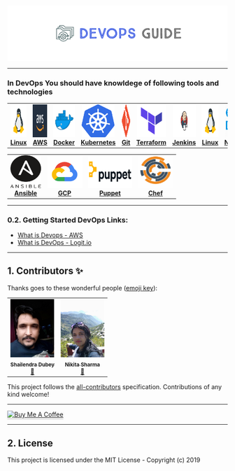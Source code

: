 


![devops guide](./devops-guide.png)










<!-- <p>
		<a href="https://triplebyte.com/a/UEmYALe/d">
		<b>Looking for a job?</b> 
			<br>
			No resume needed. Just prove you can code. Take Triplebyte’s quiz 
      and go straight to final onsite interviews!
			<br>
			<div>
				<img src="https://github.com/Tikam02/DevOps-Guide/blob/master/img/logo/Triplebyte_Logo_Default.png" width="500" hieght="400"  alt="Tripblebyte" align="middle">
			</div>
		</a>
	</p>
	

	 -->
	
*******************


### In DevOps You should have knowldege of following tools and technologies

<table>
 <tr>
  <td align="center"><a href="./OS"><img src="img/logo/linux.png" width="75x;" height="75px;" alt="Linux"/><br /><b>Linux</b></a></td>

<td align="center"><a href="./Networking"><img src="img/logo/aws.jpg" width="80x;" height="75px;" alt="Networking"/><br /><b>AWS</b></td>


  <td align="center"><a href="./Container-orchestration/Docker"><img src="img/logo/docker.jpg" width="75px;" height="75px;" alt="Docker"/><br/><b>Docker</b></a>
  </td>

  <td align="center"><a href="./Container-orchestration/kubernetes"><img src="img/logo/kubernetes.png" width="75px;" height="75px;" alt="kubernetes"/><br /><b>Kubernetes</b></a></td>

  <td align="center"><a href="./CI-CD/git"><img src="img/logo/git.png" width="90px;" height="75px;" alt="Git"/><br /><b>Git</b></a><br/></td>

  <td align="center"><a href="./Infrastructure-provisioning/Terraform"><img src="img/logo/terraform.png" width="65px;" height="75px;" alt="Terraform"/><br /><b>Terraform </b></a></td>


  <td align="center"><a href="./CI-CD/jenkins"><img src="img/logo/jenkins.png" width="100x;" height="75px;" alt="Jenkins"/><br /><b>Jenkins</b></a></td>

  <td align="center"><a href="./OS"><img src="img/logo/linux.png" width="75x;" height="75px;" alt="Linux"/><br /><b>Linux</b></a></td>

  <td align="center"><a href="./Networking"><img src="img/logo/network.png" width="80x;" height="75px;" alt="Networking"/><br /><b>Networking</b></a></td>

     
</tr>
   
   
 </table>
   
<table>

<tr>  
  <td align="center"><a href="./Infrastructure-provisioning/Ansible"><img src="img/logo/ansible.png" width="70px;" height="75px;" alt="Ansible"/><br /><b>Ansible</b></a></td>

  <td align="center"><a href="./CI-CD/GitlabCi"><img src="img/logo/gcp.png" width="80x;" height="75px;" alt="Gitlab"/><br /><b>GCP</b></a></td>

  <td align="center"><a href="./Infrastructure-provisioning/Puppet"><img src="img/logo/puppet.png" width="100x;" height="75px;" alt="Puppet"/><br /><b>Puppet</b></a></td>

  <td align="center"><a href="./Infrastructure-provisioning/Chef"><img src="img/logo/chef.jpg" width="80x;" height="75px;" alt="Chef"/><br /><b>Chef</b></a><br /></td>

</tr>
  
 </table>


********************


### 0.2. Getting Started DevOps Links:

- [What is Devops - AWS](https://aws.amazon.com/devops/what-is-devops/)
- [What is DevOps - Logit.io](https://logit.io/blog/post/what-is-devops)

  
**************************


## 1. Contributors ✨

Thanks goes to these wonderful people ([emoji key](https://allcontributors.org/docs/en/emoji-key)):

<!-- ALL-CONTRIBUTORS-LIST:START - Do not remove or modify this section -->
<!-- prettier-ignore-start -->
<!-- markdownlint-disable -->
<table>
  <tr>
    <td align="center"><a href="javascript:;"><img src="./contributors/sdubey.jpg" width="100px;" alt=""/><br /><sub><b>Shailendra Dubey</b></sub></a><br /><a href="https://github.com/Tikam02/DevOps-Guide/commits?author=neilduncan" title="Documentation">📖</a></td>
    <td align="center"><a href="javascript:;"><img src="./contributors/nikitasharma.jpg" width="100px;" alt=""/><br /><sub><b>Nikita Sharma</b></sub></a><br /><a href="https://github.com/Tikam02/DevOps-Guide/commits?author=neilduncan" title="Documentation">📖</a></td>
      </tr>
</table>




<!-- markdownlint-enable -->
<!-- prettier-ignore-end -->
<!-- ALL-CONTRIBUTORS-LIST:END -->

This project follows the [all-contributors](https://github.com/all-contributors/all-contributors) specification. Contributions of any kind welcome!

********************************************
<a href="https://www.buymeacoffee.com/95jwDkC" target="_blank"><img src="https://www.buymeacoffee.com/assets/img/custom_images/orange_img.png" alt="Buy Me A Coffee" style="height: 41px !important;width: 174px !important;box-shadow: 0px 3px 2px 0px rgba(190, 190, 190, 0.5) !important;-webkit-box-shadow: 0px 3px 2px 0px rgba(190, 190, 190, 0.5) !important;" ></a>
*********************************************
## 2. License

This project is licensed under the MIT License - Copyright (c) 2019
